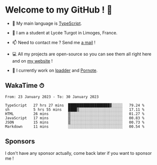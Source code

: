 # Welcome to my GitHub ! 🌃

- 🔭 My main language is [TypeScript](https://www.typescriptlang.org/).

- 🌱 I am a student at Lycée Turgot in Limoges, France.

- 📫 Need to contact me ? Send me <a href="mailto:mikkel@milescode.dev">a mail</a> !

- 💻 All my projects are open-source so you can see them all right here and on <a href="https://www.vexcited.ml">my website</a> !

- 👀 I currently work on [lpadder](https://github.com/Vexcited/lpadder) and [Pornote](https://github.com/Vexcited/Pornote).

## WakaTime ⏱

<!--START_SECTION:waka-->

```text
From: 23 January 2023 - To: 30 January 2023

TypeScript   27 hrs 27 mins  ███████████████████▓░░░░░   79.24 %
sh           5 hrs 55 mins   ████▒░░░░░░░░░░░░░░░░░░░░   17.11 %
HTML         26 mins         ▒░░░░░░░░░░░░░░░░░░░░░░░░   01.27 %
JavaScript   17 mins         ▒░░░░░░░░░░░░░░░░░░░░░░░░   00.83 %
JSON         15 mins         ▒░░░░░░░░░░░░░░░░░░░░░░░░   00.73 %
Markdown     11 mins         ░░░░░░░░░░░░░░░░░░░░░░░░░   00.54 %
```

<!--END_SECTION:waka-->

## Sponsors

I don't have any sponsor actually, come back later if you want to sponsor me !
